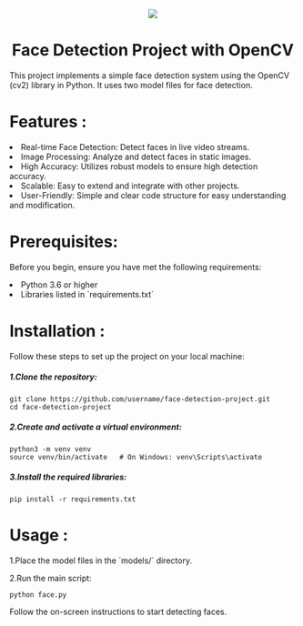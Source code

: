 <p align='center'>
 <img src="https://tehranlancer.com/media/2023/06/logo_lancer_h-2-copy.png">
</p>
<h1 align='center'>Face Detection Project with OpenCV</h1>
<p>This project implements a simple face detection system using the OpenCV (cv2) library in Python. It uses two model files for face detection.
</p>
<h1>Features :</h1>
<ui>
  <li>Real-time Face Detection: Detect faces in live video streams.</li>
  <li>Image Processing: Analyze and detect faces in static images.</li>
  <li>High Accuracy: Utilizes robust models to ensure high detection accuracy.</li>
  <li>Scalable: Easy to extend and integrate with other projects.</li>
  <li>User-Friendly: Simple and clear code structure for easy understanding and modification.</li>
</ui>
<h1>
  Prerequisites:
</h1>
<p>    Before you begin, ensure you have met the following requirements:</p>
<ui>
  <li>Python 3.6 or higher

  </li>
  <li>
    Libraries listed in `requirements.txt`
  </li>
</ui>
<h1>
  Installation :
</h1>
<p>Follow these steps to set up the project on your local machine:
</p>
<h5>1.Clone the repository:</h5>

   
    git clone https://github.com/username/face-detection-project.git
    cd face-detection-project

<h5>2.Create and activate a virtual environment:</h5>

    python3 -m venv venv
    source venv/bin/activate   # On Windows: venv\Scripts\activate

<h5>3.Install the required libraries:</h5>

    pip install -r requirements.txt
<h1>Usage :</h1>
<p>1.Place the model files in the `models/` directory.</p>
<p>2.Run the main script:</p>

    python face.py
<p>Follow the on-screen instructions to start detecting faces.</p>
